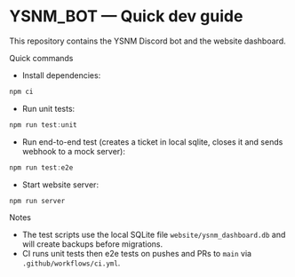 # YSNM_BOT — Quick dev guide

This repository contains the YSNM Discord bot and the website dashboard.

Quick commands

- Install dependencies:

```powershell
npm ci
```

- Run unit tests:

```powershell
npm run test:unit
```

- Run end-to-end test (creates a ticket in local sqlite, closes it and sends webhook to a mock server):

```powershell
npm run test:e2e
```

- Start website server:

```powershell
npm run server
```

Notes

- The test scripts use the local SQLite file `website/ysnm_dashboard.db` and will create backups before migrations.
- CI runs unit tests then e2e tests on pushes and PRs to `main` via `.github/workflows/ci.yml`.

